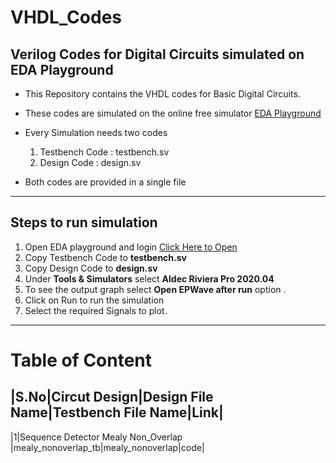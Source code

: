# VHDL_Codes
## Verilog Codes for Digital Circuits simulated on EDA Playground
- This Repository contains the VHDL codes for Basic Digital Circuits.
- These codes are simulated on the online free simulator  [EDA Playground](https://www.edaplayground.com/)
- Every Simulation needs two codes
    1. Testbench Code : testbench.sv
    2. Design Code    : design.sv

- Both codes are provided in a single file 
------------------------

## Steps to run simulation
1. Open EDA playground and login [Click Here to Open](https://www.edaplayground.com/)
2. Copy Testbench Code to **testbench.sv**
3. Copy Design Code to **design.sv**
4. Under **Tools & Simulators** select **Aldec Riviera Pro 2020.04**
5. To see the output graph select **Open EPWave after run** option .
6. Click on Run to run the simulation
7. Select the required Signals to plot.
_________

# Table of Content

|S.No|Circut Design|Design File Name|Testbench File Name|Link|
-----------------------------
|1|Sequence Detector Mealy Non_Overlap |mealy_nonoverlap_tb|mealy_nonoverlap|code|
